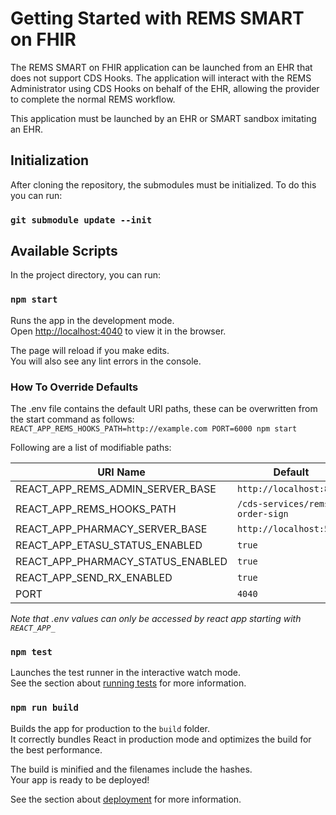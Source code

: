 # Getting Started with REMS SMART on FHIR

The REMS SMART on FHIR application can be launched from an EHR that does not support CDS Hooks. The application will interact with the REMS Administrator using CDS Hooks on behalf of the EHR, allowing the provider to complete the normal REMS workflow. 

This application must be launched by an EHR or SMART sandbox imitating an EHR.

## Initialization
After cloning the repository, the submodules must be initialized. To do this you can run:

### `git submodule update --init`

## Available Scripts

In the project directory, you can run:

### `npm start`

Runs the app in the development mode.\
Open [http://localhost:4040](http://localhost:4040) to view it in the browser.

The page will reload if you make edits.\
You will also see any lint errors in the console.

### How To Override Defaults
The .env file contains the default URI paths, these can be overwritten from the start command as follows:
 `REACT_APP_REMS_HOOKS_PATH=http://example.com PORT=6000 npm start`
 
Following are a list of modifiable paths: 

| URI Name      | Default |
| ----------- | ----------- |
| REACT_APP_REMS_ADMIN_SERVER_BASE       | `http://localhost:8090`  |
| REACT_APP_REMS_HOOKS_PATH   | `/cds-services/rems-order-sign`        |
| REACT_APP_PHARMACY_SERVER_BASE       | `http://localhost:5051`  |
| REACT_APP_ETASU_STATUS_ENABLED       | `true`  |
| REACT_APP_PHARMACY_STATUS_ENABLED       | `true`  |
| REACT_APP_SEND_RX_ENABLED       | `true`  |
| PORT   | `4040`|

 *Note that .env values can only be accessed by react app starting with `REACT_APP_`*


### `npm test`

Launches the test runner in the interactive watch mode.\
See the section about [running tests](https://facebook.github.io/create-react-app/docs/running-tests) for more information.

### `npm run build`

Builds the app for production to the `build` folder.\
It correctly bundles React in production mode and optimizes the build for the best performance.

The build is minified and the filenames include the hashes.\
Your app is ready to be deployed!

See the section about [deployment](https://facebook.github.io/create-react-app/docs/deployment) for more information.


